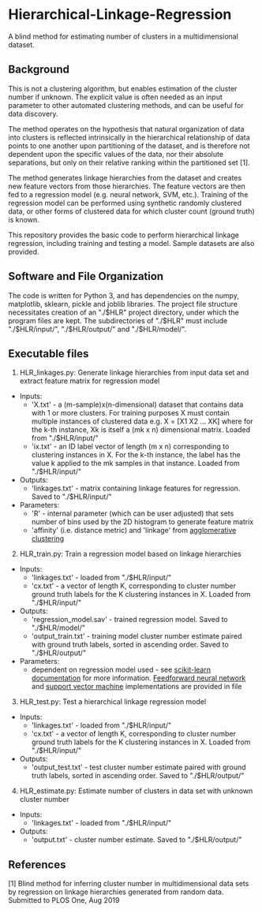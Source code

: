 # Hierarchical-Linkage-Regression

A blind method for estimating number of clusters in a multidimensional dataset. 

## Background

This is not a clustering algorithm, but enables estimation of the cluster number if unknown. The explicit value is often needed as an input parameter to other automated clustering methods, and can be useful for data discovery.

The method operates on the hypothesis that natural organization of data into clusters is reflected intrinsically in the hierarchical relationship of data points to one another upon partitioning of the dataset, and is therefore not dependent upon the specific values of the data, nor their absolute separations, but only on their relative ranking within the partitioned set [1]. 

The method generates linkage hierarchies from the dataset and creates new feature vectors from those hierarchies. The feature vectors are then fed to a regression model (e.g. neural network, SVM, etc.). Training of the regression model can be performed using synthetic randomly clustered data, or other forms of clustered data for which cluster count (ground truth) is known.

This repository provides the basic code to perform hierarchical linkage regression, including training and testing a model. Sample datasets are also provided.

## Software and File Organization

The code is written for Python 3, and has dependencies on the numpy, matplotlib, sklearn, pickle and joblib libraries. The project file structure necessitates creation of an "./$HLR" project directory, under which the program files are kept. The subdirectories of "./$HLR" must include "./$HLR/input/", "./$HLR/output/" and "./$HLR/model/".

## Executable files
1. HLR_linkages.py:  Generate linkage hierarchies from input data set and extract feature matrix for regression model
- Inputs: 
    - 'X.txt' - a (m-sample)x(n-dimensional) dataset that contains data with 1 or more clusters. For training purposes X must contain multiple instances of clustered data e.g. X = [X1 X2 ... XK] where for the k-th instance, Xk is itself a (mk x n) dimensional matrix. Loaded from "./$HLR/input/"
    - 'ix.txt' - an ID label vector of length (m x n) corresponding to clustering instances in X. For the k-th instance, the label has the value k applied to the mk samples in that instance. Loaded from "./$HLR/input/"
- Outputs: 
    - 'linkages.txt' - matrix containing linkage features for regression. Saved to "./$HLR/input/" 
- Parameters: 
    - 'R' - internal parameter (which can be user adjusted) that sets number of bins used by the 2D histogram to generate feature matrix
    - 'affinity' (i.e. distance metric) and 'linkage' from [agglomerative clustering](https://scikit-learn.org/stable/modules/generated/sklearn.cluster.AgglomerativeClustering.html#sklearn.cluster.AgglomerativeClustering)

2. HLR_train.py: Train a regression model based on linkage hierarchies
- Inputs: 
    - 'linkages.txt' - loaded from "./$HLR/input/"
    - 'cx.txt' - a vector of length K, corresponding to cluster number ground truth labels for the K clustering instances in X. Loaded from "./$HLR/input/"
- Outputs: 
    - 'regression_model.sav' - trained regression model. Saved to "./$HLR/model/" 
    - 'output_train.txt' - training model cluster number estimate paired with ground truth labels, sorted in ascending order. Saved to "./$HLR/output/" 
- Parameters: 
    - dependent on regression model used - see [scikit-learn documentation](https://scikit-learn.org/stable/documentation.html) for more information. [Feedforward neural network](https://scikit-learn.org/stable/modules/generated/sklearn.neural_network.MLPRegressor.html#sklearn.neural_network.MLPRegressor) and [support vector machine](https://scikit-learn.org/stable/modules/generated/sklearn.svm.SVR.html#sklearn.svm.SVR) implementations are provided in file

3. HLR_test.py: Test a hierarchical linkage regression model
- Inputs: 
    - 'linkages.txt' - loaded from "./$HLR/input/"
    - 'cx.txt' - a vector of length K, corresponding to cluster number ground truth labels for the K clustering instances in X. Loaded from "./$HLR/input/"
- Outputs: 
    - 'output_test.txt' - test cluster number estimate paired with ground truth labels, sorted in ascending order. Saved to "./$HLR/output/" 

4. HLR_estimate.py: Estimate number of clusters in data set with unknown cluster number
- Inputs: 
    - 'linkages.txt' - loaded from "./$HLR/input/"
- Outputs: 
    - 'output.txt' - cluster number estimate. Saved to "./$HLR/output/" 

## References
[1] Blind method for inferring cluster number in multidimensional data sets by regression on linkage hierarchies generated from random data. Submitted to PLOS One, Aug 2019
